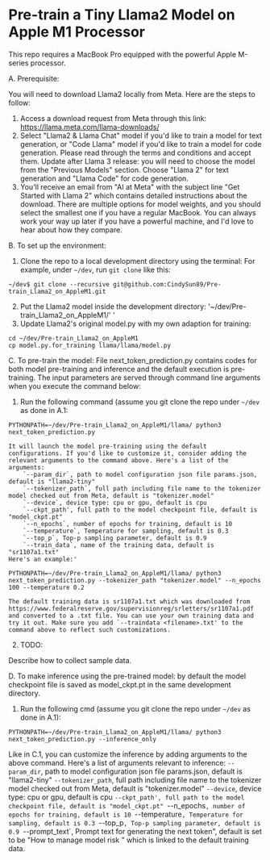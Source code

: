 # Pre-train a Tiny Llama2 Model on Apple M1 Processor 

This repo requires a MacBook Pro equipped with the powerful Apple M-series processor.

A. Prerequisite:

You will need to download Llama2 locally from Meta. Here are the steps to follow:

1. Access a download request from Meta through this link: https://llama.meta.com/llama-downloads/
2. Select "Llama2 & Llama Chat" model if you'd like to train a model for text generation, or "Code Llama" model if you'd like to train a model for code generation. Please read through the terms and conditions and accept them.
    Update after Llama 3 release: you will need to choose the model from the "Previous Models" section. Choose "Llama 2" for text generation and "Llama Code" for code generation.
3. You'll receive an email from "AI at Meta" with the subject line "Get Started with Llama 2" which contains detailed instructions about the download. There are multiple options for model weights, and you should select the smallest one if you have a regular MacBook. You can always work your way up later if you have a powerful machine, and I'd love to hear about how they compare.


B. To set up the environment:

1. Clone the repo to a local development directory using the terminal:
For example, under `~/dev`, run `git clone` like this:
```
~/dev$ git clone --recursive git@github.com:CindySun89/Pre-train_Llama2_on_AppleM1.git
```
2. Put the Llama2 model inside the development directory:
'~/dev/Pre-train_Llama2_on_AppleM1/'
'
3. Update Llama2's original model.py with my own adaption for training:

```
cd ~/dev/Pre-train_Llama2_on_AppleM1
cp model.py.for_training llama/llama/model.py
``` 

C. To pre-train the model: 
File next_token_prediction.py contains codes for both model pre-training and inference and the default execution is pre-training. The input parameters are served through command line arguments when you execute the command below:

1. Run the following command (assume you git clone the repo under `~/dev` as done in A.1:
```
PYTHONPATH=~/dev/Pre-train_Llama2_on_AppleM1/llama/ python3 next_token_prediction.py
```
    It will launch the model pre-training using the default configurations. If you'd like to customize it, consider adding the relevant arguments to the command above. Here's a list of the arguments:
        `--param_dir`, path to model configuration json file params.json, default is "llama2-tiny"
        `--tokenizer_path`, full path including file name to the tokenizer model checked out from Meta, default is "tokenizer.model"
        `--device`, device type: cpu or gpu, default is cpu
        `--ckpt_path', full path to the model checkpoint file, default is "model_ckpt.pt"
        `--n_epochs`, number of epochs for training, default is 10
        `--temperature`, Temperature for sampling, default is 0.3
        `--top_p`, Top-p sampling parameter, default is 0.9
        `--train_data`, name of the training data, default is "sr1107a1.txt"
    Here's an example:'
```
PYTHONPATH=~/dev/Pre-train_Llama2_on_AppleM1/llama/ python3 next_token_prediction.py --tokenizer_path "tokenizer.model" --n_epochs 100 --temperature 0.2
```
    The default training data is sr1107a1.txt which was downloaded from https://www.federalreserve.gov/supervisionreg/srletters/sr1107a1.pdf and converted to a .txt file. You can use your own training data and try it out. Make sure you add `--traindata <filename>.txt' to the command above to reflect such customizations.

2. TODO:

Describe how to collect sample data.

D. To make inference using the pre-trained model: by default the model checkpoint file is saved as model_ckpt.pt in the same development directory.

1. Run the following cmd (assume you git clone the repo under `~/dev` as done in A.1):
```
PYTHONPATH=~/dev/Pre-train_Llama2_on_AppleM1/llama/ python3 next_token_prediction.py --inference_only
```
Like in C.1, you can customize the inference by adding arguments to the above command. Here's a list of arguments relevant to inference:
        `--param_dir`, path to model configuration json file params.json, default is "llama2-tiny"
        `--tokenizer_path`, full path including file name to the tokenizer model checked out from Meta, default is "tokenizer.model"
        `--device`, device type: cpu or gpu, default is cpu
        `--ckpt_path', full path to the model checkpoint file, default is "model_ckpt.pt"
        `--n_epochs`, number of epochs for training, default is 10
        `--temperature`, Temperature for sampling, default is 0.3
        `--top_p`, Top-p sampling parameter, default is 0.9
        `--prompt_text`, Prompt text for generating the next token", default is set to be "How to manage model risk " which is linked to the default training data.
